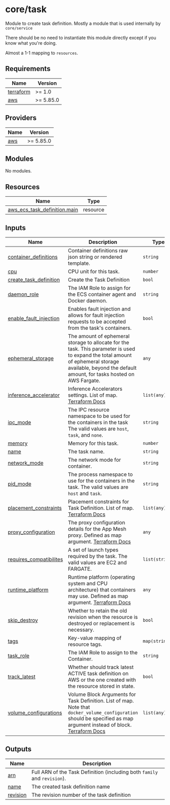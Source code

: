 # core/task

Module to create task definition. Mostly a module that is used internally by `core/service`

There should be no need to instantiate this module directly except if you know what you're doing.

Almost a 1-1 mapping to `resources`.

<!-- BEGINNING OF PRE-COMMIT-TERRAFORM DOCS HOOK -->
## Requirements

| Name | Version |
|------|---------|
| <a name="requirement_terraform"></a> [terraform](#requirement\_terraform) | >= 1.0 |
| <a name="requirement_aws"></a> [aws](#requirement\_aws) | >= 5.85.0 |

## Providers

| Name | Version |
|------|---------|
| <a name="provider_aws"></a> [aws](#provider\_aws) | >= 5.85.0 |

## Modules

No modules.

## Resources

| Name | Type |
|------|------|
| [aws_ecs_task_definition.main](https://registry.terraform.io/providers/hashicorp/aws/latest/docs/resources/ecs_task_definition) | resource |

## Inputs

| Name | Description | Type | Default | Required |
|------|-------------|------|---------|:--------:|
| <a name="input_container_definitions"></a> [container\_definitions](#input\_container\_definitions) | Container definitions raw json string or rendered template. | `string` | n/a | yes |
| <a name="input_cpu"></a> [cpu](#input\_cpu) | CPU unit for this task. | `number` | `null` | no |
| <a name="input_create_task_definition"></a> [create\_task\_definition](#input\_create\_task\_definition) | Create the Task Definition | `bool` | `true` | no |
| <a name="input_daemon_role"></a> [daemon\_role](#input\_daemon\_role) | The IAM Role to assign for the ECS container agent and Docker daemon. | `string` | `null` | no |
| <a name="input_enable_fault_injection"></a> [enable\_fault\_injection](#input\_enable\_fault\_injection) | Enables fault injection and allows for fault injection requests to be accepted from the task's containers. | `bool` | `false` | no |
| <a name="input_ephemeral_storage"></a> [ephemeral\_storage](#input\_ephemeral\_storage) | The amount of ephemeral storage to allocate for the task. This parameter is used to expand the total amount of ephemeral storage available, beyond the default amount, for tasks hosted on AWS Fargate. | `any` | `null` | no |
| <a name="input_inference_accelerator"></a> [inference\_accelerator](#input\_inference\_accelerator) | Inference Accelerators settings. List of map. [Terraform Docs](https://registry.terraform.io/providers/hashicorp/aws/latest/docs/resources/ecs_task_definition#inference_accelerator) | `list(any)` | `[]` | no |
| <a name="input_ipc_mode"></a> [ipc\_mode](#input\_ipc\_mode) | The IPC resource namespace to be used for the containers in the task The valid values are `host`, `task`, and `none`. | `string` | `null` | no |
| <a name="input_memory"></a> [memory](#input\_memory) | Memory for this task. | `number` | `null` | no |
| <a name="input_name"></a> [name](#input\_name) | The task name. | `string` | n/a | yes |
| <a name="input_network_mode"></a> [network\_mode](#input\_network\_mode) | The network mode for container. | `string` | `"bridge"` | no |
| <a name="input_pid_mode"></a> [pid\_mode](#input\_pid\_mode) | The process namespace to use for the containers in the task. The valid values are `host` and `task`. | `string` | `null` | no |
| <a name="input_placement_constraints"></a> [placement\_constraints](#input\_placement\_constraints) | Placement constraints for Task Definition. List of map. [Terraform Docs](https://registry.terraform.io/providers/hashicorp/aws/latest/docs/resources/ecs_task_definition#placement_constraints) | `list(any)` | `[]` | no |
| <a name="input_proxy_configuration"></a> [proxy\_configuration](#input\_proxy\_configuration) | The proxy configuration details for the App Mesh proxy. Defined as map argument. [Terraform Docs](https://registry.terraform.io/providers/hashicorp/aws/latest/docs/resources/ecs_task_definition#proxy_configuration) | `any` | `null` | no |
| <a name="input_requires_compatibilites"></a> [requires\_compatibilites](#input\_requires\_compatibilites) | A set of launch types required by the task. The valid values are EC2 and FARGATE. | `list(string)` | <pre>[<br/>  "EC2"<br/>]</pre> | no |
| <a name="input_runtime_platform"></a> [runtime\_platform](#input\_runtime\_platform) | Runtime platform (operating system and CPU architecture) that containers may use. Defined as map argument. [Terraform Docs](https://registry.terraform.io/providers/hashicorp/aws/latest/docs/resources/ecs_task_definition#runtime_platform) | `any` | `null` | no |
| <a name="input_skip_destroy"></a> [skip\_destroy](#input\_skip\_destroy) | Whether to retain the old revision when the resource is destroyed or replacement is necessary. | `bool` | `false` | no |
| <a name="input_tags"></a> [tags](#input\_tags) | Key-value mapping of resource tags. | `map(string)` | `{}` | no |
| <a name="input_task_role"></a> [task\_role](#input\_task\_role) | The IAM Role to assign to the Container. | `string` | `null` | no |
| <a name="input_track_latest"></a> [track\_latest](#input\_track\_latest) | Whether should track latest ACTIVE task definition on AWS or the one created with the resource stored in state. | `bool` | `false` | no |
| <a name="input_volume_configurations"></a> [volume\_configurations](#input\_volume\_configurations) | Volume Block Arguments for Task Definition. List of map. Note that `docker_volume_configuration` should be specified as map argument instead of block. [Terraform Docs](https://registry.terraform.io/providers/hashicorp/aws/latest/docs/resources/ecs_task_definition#volume) | `list(any)` | `[]` | no |

## Outputs

| Name | Description |
|------|-------------|
| <a name="output_arn"></a> [arn](#output\_arn) | Full ARN of the Task Definition (including both `family` and `revision`). |
| <a name="output_name"></a> [name](#output\_name) | The created task definition name |
| <a name="output_revision"></a> [revision](#output\_revision) | The revision number of the task definition |
<!-- END OF PRE-COMMIT-TERRAFORM DOCS HOOK -->
